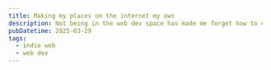 ```yaml
---
title: Making my places on the internet my own
description: Not being in the web dev space has made me forget how to do basic web things.
pubDatetime: 2025-03-29
tags:
  - indie web
  - web dev
---
```

